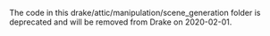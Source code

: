 The code in this drake/attic/manipulation/scene_generation folder is
deprecated and will be removed from Drake on 2020-02-01.
